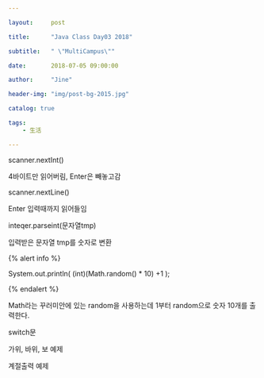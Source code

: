 ```yaml
---

layout:     post

title:      "Java Class Day03 2018"

subtitle:   " \"MultiCampus\""

date:       2018-07-05 09:00:00

author:     "Jine"

header-img: "img/post-bg-2015.jpg"

catalog: true

tags:
    - 生活

---
```




scanner.nextInt()

4바이트만 읽어버림, Enter은 빼놓고감

scanner.nextLine()

Enter 입력때까지 읽어들임

inteqer.parseint(문자열tmp)

입력받은 문자열 tmp를 숫자로 변환





{% alert info %}

System.out.println( (int)(Math.random() * 10) +1 );

{% endalert %}



Math라는 꾸러미안에 있는 random을 사용하는데 1부터 random으로 숫자 10개를 출력한다.



switch문

가위, 바위, 보 예제

계절출력 예제

